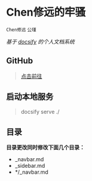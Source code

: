 # Chen修远的牢骚

`Chen修远` `公瑾`

*基于 [docsify](https://docsify.js.org/#/zh-cn/) 的个人文档系统*  

## GitHub

> [点击前往](https://github.com/iamztf/Xiuyuan.doc)

## 启动本地服务

> docsify serve ./

## 目录

**目录更改同时修改下面几个目录：**

- _navbar.md
- _sidebar.md
- */_navbar.md